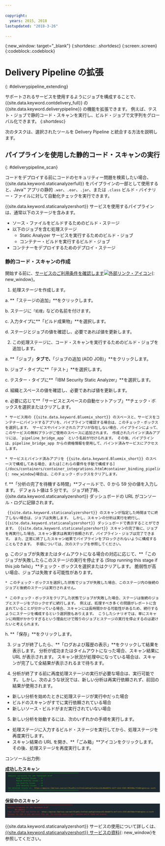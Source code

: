 ```yaml
---

copyright:
  years: 2015, 2018
lastupdated: "2018-3-26"

---
```


<!-- Copyright info at top of file: REQUIRED
    The copyright info is YAML content that must occur at the top of the MD file, before attributes are listed.
    It must be surrounded by 3 dashes.
    The value "years" can contain just one year or a two years separated by a comma. (years: 2014, 2016)
    Indentation as per the previous template must be preserved.
-->

{:new_window: target="_blank"}
{:shortdesc: .shortdesc}
{:screen:.screen}
{:codeblock:.codeblock}

# Delivery Pipeline の拡張
{: #deliverypipeline_extending}

サポートされるサービスを使用するようにジョブを構成することで、{{site.data.keyword.contdelivery_full}} の {{site.data.keyword.deliverypipeline}} の機能を拡張できます。 例えば、テスト・ジョブで静的コード・スキャンを実行し、ビルド・ジョブで文字列をグローバル化できます。
{:shortdesc}

<!-- Include a sentence to briefly introduce the steps/subtopics. Example: -->

次のタスクは、選択されたツールを Delivery Pipeline と統合する方法を説明します。

## パイプラインを使用した静的コード・スキャンの実行

{: #deliverypipeline_scan}

コードをデプロイする前にコードのセキュリティー問題を検索したい場合、 {{site.data.keyword.staticanalyzerfull}} をパイプラインの一部として使用すると、Java™ アプリの静的 `.war`、`.ear`、`.jar`、または `.class` ビルド・バイナリー・ファイルに対して自動化チェックを実行できます。

{{site.data.keyword.staticanalyzershort}} サービスを使用するパイプラインは、通常以下のステージを含みます。

+ ソース・ファイルをビルドするためのビルド・ステージ
+ 以下のジョブを含む処理ステージ
  + Static Analyzer サービスを実行するためのビルド・ジョブ
  + コンテナー・ビルドを実行するビルド・ジョブ
+ コンテナーをデプロイするためのデプロイ・ステージ


### 静的コード・スキャンの作成

開始する前に、[サービスのご利用条件を確認します![外部リンク・アイコン](../../icons/launch-glyph.svg "外部リンク・アイコン")](http://www.ibm.com/software/sla/sladb.nsf/sla/bm-6814-01){: new_window}。

<!-- Use ordered list markup for the step section. Include code examples as needed. -->

1. 処理ステージを作成します。

  a. **「ステージの追加」**をクリックします。

  b. ステージに`「処理」`などの名前を付けます。

  c. 入力タイプに**「ビルド成果物」**を選択します。

  d. ステージとジョブの値を確認し、必要であれば値を更新します。

2. この処理ステージに、コード・スキャンを実行するためのビルド・ジョブを追加します。

  a. **「ジョブ」**タブで、**「ジョブの追加 (ADD JOB)」**をクリックします。

  b. ジョブ・タイプに**「テスト」**を選択します。

  c. テスター・タイプに**「IBM Security Static Analyzer」**を選択します。

  d. 組織とスペースの値を確認し、必要であれば値を更新します。

  e. 必要に応じて**「サービスとスペースの自動セットアップ」**チェック・ボックスを選択またはクリアします。

    * サービス用の {{site.data.keyword.Bluemix_short}} のスペースと、サービスをコンテナーにバインドするアプリを、パイプラインで確認する場合は、このチェック・ボックスを選択します。 サービスやバインドされたアプリが存在しない場合、パイプラインによって、このサービスの無料プランがご使用のスペースに追加されます。 作成されたバインド済みアプリには、`pipeline_bridge_app` という名前が付けられます。 その後、パイプラインは、pipeline_bridge_app からの資格情報を使用して、バインド済みサービスにアクセスします。

    * サービスとバインド済みアプリを {{site.data.keyword.Bluemix_short}} のスペースで構成してある場合、または[これらの要件を手動で構成する](/docs/containers/container_integrations.html#container_binding_pipeline){: new_window}場合は、このチェック・ボックスをクリアします。

  f. **「分析の完了を待機する時間」**フィールドで、0 から 59 分の値を入力します。 デフォルト値は 5 分です。 ジョブ終了時、{{site.data.keyword.staticanalyzershort}} ダッシュボードの URL がコンソール・ログに記録されます。

     {{site.data.keyword.staticanalyzershort}} のスキャンが指定した時間までに終了しない場合は、ジョブは失敗します。 しかし、スキャンの分析は実行を続行し、{{site.data.keyword.staticanalyzershort}} ダッシュボードで表示することができます。 {{site.data.keyword.staticanalyzershort}} スキャンの完了後に、ジョブを再実行した場合、スキャン要求は再実行依頼されず、パイプライン・ジョブは完了できます。 また、正常に終了したスキャン結果でパイプラインをブロックされないように構成することもできます。 手順については、次のステップを参照してください。

  g. このジョブが失敗またはタイムアウトになる場合の対応に応じて、**「このジョブが失敗したらこのステージの実行を停止する (Stop running this stage if this job fails)」**チェック・ボックスを選択またはクリアします。 脆弱性が高い場合、ジョブは失敗する可能性があります。

    * このチェック・ボックスを選択した状態でジョブが失敗した場合、このステージ内の後続のジョブと後続のステージは実行されません。

    * このチェック・ボックスをクリアした状態でジョブが失敗した場合、ステージは後続のジョブとステージをブロックせずに続行します。 例えば、処理すべき多くの問題がレポートに含まれていることが分かっている場合、スキャンには長時間かかる可能性があるため、続行するようにステージを構成するという選択肢もありえます。 こうしたシナリオでは、単にスキャンに時間がかかりすぎるという理由だけで残りのジョブとステージの実行を停止するのは避けたいと考えられます。

  h. **「保存」**をクリックします。

3. ジョブが終了したら、**「ログおよび履歴の表示」**をクリックして結果を表示します。 分析が成功またはタイムアウトになった場合、スキャン結果に URL が表示されます。 スキャン状況が処理中になっている場合は、スキャンが完了して全結果が表示されるまで待ちます。

4. 分析が終了する前に再度処理ステージの実行が必要な場合は、実行可能です。 しかし、次のような状況では、新しい分析は再実行依頼されず、前回の結果が使用されます。
  * 新しい分析を始めたときに処理ステージが実行中だった場合
  * ビルドのスキャンがすでに実行依頼されている場合
  * 新しいソース・ビルドがまだ実行されていない場合

5. 新しい分析を始動するには、次のいずれかの手順を実行します。
  * 処理ステージに入力するビルド・ステージを実行してから、処理ステージを再度実行します。
  * スキャン結果の URL を開き、**「ごみ箱」**アイコンをクリックします。 その後、処理ステージを再度実行します。

コンソール出力例:

**成功したスキャン**
![成功したスキャンの例](images/analyzer_success.png)

**保留中のスキャン**
![保留中のスキャンの例](images/analyzer_pending.png)

{{site.data.keyword.staticanalyzershort}} サービスの使用について詳しくは、[{{site.data.keyword.staticanalyzershort}} サービスの資料](/docs/services/ApplicationSecurityonCloud/index.html){: new_window}を参照してください。

<!--

## Globalizing strings by using the pipeline
{: #deliverypipeline_globalize}

You can translate strings automatically into other languages when you use the IBM Globalization Pipeline service with your pipeline. IBM Globalization Pipeline uses machine translation to translate your source files as part of the pipeline's build and deployment process.

You can also update the machine-translated strings within the globalization project. A translator or native speaker of the language can then review the machine-translated strings to ensure that they are of a high quality.

To see an example of a typical pipeline that uses the Globalization Pipeline service, watch this video:

<iframe width="640" height="360" src="https://www.youtube.com/embed/UToj7FIomCg?feature=player_embedded" frameborder="0" allowfullscreen></iframe>

### Creating a globalization stage and job
Before you begin:

1. All English-translatable strings should be included in one or more `filename_en.properties` or `filename_en.json` files that all use the same name. For example: `messages_en.properties`.

2. If your messages are in `.json` files, remove the depth from the structure by removing any subkeys. To remove the subkeys, change instances of `{key: {subkey: value, subkey:value}}` to `{key:value, key:value}`.

To create the globalization stage and job:

1. Create a globalization stage.

  a. Click **ADD STAGE**.

  b. Name the stage; for example, `Globalization`.

  c. For the input type, select **SCM repository**.

2. In the globalization stage, add a job to translate the source files.

  a. On the **JOBS** tab, click **ADD JOB**.

  b. For the job type, select **Build**.

  c. For the builder type, select **IBM Globalization Pipeline**.

  d. For the organization and space, verify the values and update them if needed.

  e. In the **Source file name** field, type the name and extension of the `.properties` or `.json` input file. If you have files in different subdirectories, but they all have the same name, you need to type the file name once only. For example, if you have a `messages_en.properties` file in three directories, type `messages_en.properties` for the source file name, and all files with that name will be translated.

  f. Determine whether to select the **Set up service and space for me** check box.

    * If you want the pipeline to check your {{site.data.keyword.Bluemix_notm}} space for the service and an app that binds the service to the container, select this check box. If the service or bound app does not exist, the pipeline adds the free plan of the service to your space for you. The bound app that is created is named `pipeline_bridge_app`. Then, the pipeline uses the credentials from pipeline_bridge_app to access the bound services.

    * If you configured the service and bound app in your {{site.data.keyword.Bluemix_notm}} space already or if you want to [configure these requirements manually](/docs/containers/container_integrations.html#container_binding_pipeline), leave this check box cleared.

  g. For the Globalization bundle prefix, enter a prefix for the bundle name, which is structured in this format: `<globalization_bundle_prefix>.path.to.source.file`. The pipeline job creates this Globalization bundle for you in the Globalization Pipeline service.


    **Tip:** Use the DevOps Services project name in the prefix so that the project can be identified easily in the Globalization Pipeline service.


  h. Click **SAVE**.

3. Create another stage to package your app. For the input of the job in this stage, use the IBM Globalization Pipeline job from the previous stage. Do not use the source as the input. The Globalization Pipeline job augments the source files with the machine-translated strings.

4. To ensure that the machine-translated content is included in the packaged app, create another stage to package the app in. For the input to that stage, include the Globalization Pipeline job.

The machine translated files are placed in the same directory as the source `.properties` or `.json` file. To view the files, click **Job > Artifacts**.

After the stage is completed, you can review the translated files from the console output. You can also direct translators to the files so that they can review the machine-translation output and provide revisions to improve quality. The revisions are stored in a Cloudant™ database and take precedence over any future machine translations of the same strings.

For more information about using the Globalization Pipeline service from the {{site.data.keyword.Bluemix_notm}} Dashboard, [see the Globalization Pipeline service documentation](https://www.ng.bluemix.net/docs/services/GlobalizationPipeline/index.html).

-->
<!--

## Creating Slack notifications for builds in the pipeline
{: #deliverypipeline_slack}

You can send notifications about {{site.data.keyword.containerlong}}, {{site.data.keyword.staticanalyzershort}}, and {{site.data.keyword.globalizationfull}} build results from your Delivery Pipeline to your Slack channels.

Before you begin, create or copy a Slack WebHook URL:

1. Open the Slack Integration page for your team: `https://_project_name_.slack.com/services`
2. In the list of integrations, locate **Incoming WebHooks** and click **Add**.
3. Select a channel and click **Add Incoming WebHooks Integration**.
4. Add a **WebHook URL** or copy an existing one.

For more information, see [Incoming WebHooks in the Slack documentation ![External link icon](../../icons/launch-glyph.svg "External link icon")](https://api.slack.com/incoming-webhooks){: new_window}.

To create Slack notifications:

1. In the pipeline, open the configuration for a stage.
2. In the **ENVIRONMENT PROPERTIES** tab, click **ADD PROPERTY**.
3. Select **Text property**.
4. Enter the name and a value for the environment property. Repeat to create multiple environment properties.

  _Table 1. Environment properties for configuring Slack notifications_

  <table>
  <tr>
  <th>Name</th>
  <th>Value</th>
  <th>Description</th>
  <tr/>
  <tr>
    <td><code>SLACK_WEBHOOK_PATH</code></td>
    <td>A URL</td>
    <td>Required. The WebHook URL that is saved in the settings for your Slack Project.</td>
  </tr>
  <tr>
    <td><code>SLACK_COLOR</code></td>
    <td>You can enter one of the following values:
      <ul><li><code>good</code></li>
      <li><code>warning</code></li>
      <li><code>danger</code></li>
      <li>Any hexadecimal color, such as #439FEO</li></ul></td>
    <td>Optional. The color of the border that is displayed along the side of the message in Slack. The default colors are green for good messages, red for bad messages, and gray for informational messages.</td>
  </tr>
  <tr>
    <td><code>NOTIFY_FILTER</code></td>
    <td>To receive only a subset of the message types, enter one of the following values:
      <ul>
      <li><code>good</code>: Get unknown, good and info messages only. Bad messages are not sent.</li>
      <li><code>bad</code>: Get all messages.</li>
      <li><code>info</code>: Get info messages only. Good, bad, and unknown messages are not sent.</li>
      <li><code>unknown</code>: Get all messages.</li></ul>
      Example: If you set <code>NOTIFY_FILTER = bad</code>, error notifications are only displayed in the Slack Channel.</td>
    <td>Optional. Decide which type of messages to send notifications for. By default, good and bad messages are sent, but not informational messages.
      <ul><li><code>good</code>: Successful build results.</li>
      <li><code>bad</code>: Unsuccessful build results.</li>
      <li><code>info</code>: Informational messages about the build process.</li>
      <li><code>unknown</code>: Unknown messages are not assigned a type.</li></ul></td>
   </table>

5. Click **Save**.

6. Repeat these steps to send Slack notifications for other stages that include IBM Container Service, IBM Security Analyzer, and IBM Globalization jobs.

The build notification that is displayed in Slack includes a link to the project and sometimes to the project's dashboard. For a Slack user to open these links, the user must be registered with {{site.data.keyword.Bluemix_notm}} and be a member of the organization that the pipeline is configured in.

## Creating HipChat notifications for builds in the pipeline
{: #deliverypipeline_hipchat}

You can send notifications about IBM Container Service, IBM Security Static Analyzer, and IBM Globalization build results from your Delivery Pipeline to your HipChat rooms.

Before you begin, create or copy and existing HipChat token:

1. Go to your HipChat Account page for your team: `https://_project_name_.hipchat.com/account/api`
2. Create a new token, or use an existing one.

To create HipChat notifications:

1. In the pipeline, open the configuration for a stage.
2. In the **ENVIRONMENT PROPERTIES** tab, click **ADD PROPERTY**.
3. Select **Text Property**.
4. Enter the name and a value for the environment property. Repeat to create multiple environment properties.

  _Table 2. Environment Properties for configuring HipChat notifications_

  <table>
  <tr>
  <th>Name</th>
  <th>Value</th>
  <th>Description</th>
  </tr>
  <tr>
    <td><code>HIP_CHAT_TOKEN</code></td>
    <td>Alphanumeric String</td>
    <td>Required. See "Before you begin" for instructions on creating or copying an existing HipChat token.</td>
  </tr>
  <tr>
    <td><code>HIP_CHAT_ROOM_NAME</code></td>
    <td>Room name</td>
    <td>Required.</td>
  </tr>
  <tr>
    <td><code>HIP_CHAT_COLOR</code></td>
    <td>Enter one of the following values:
      <ul><li><code>yellow</code></li>
      <li><code>red</code></li>
      <li><code>green</code></li>
      <li><code>purple</code></li>
      <li><code>gray</code></li>
      <li><code>random</code></li></ul>
    </td>
    <td>Optional: Specify the background color and the border color of HipChat notifications. If you set <code>HIP_CHAT_COLOR</code>, you do not need to specify the color when you call the script.
     <p><code>-l notification_level</code></p> </td>
  </tr>
  <tr>
    <td><code>NOTIFICATION_COLOR</code></td>
    <td>Enter one of the following values:
      <ul><li><code>good</code></li>
      <li><code>danger</code></li>
      <li><code>info</code></li></ul>
    This variable applies to both HipChat and Clack notification colors. If you specify <code>NOTIFICATION_COLOR</code>, you do not need to specify <code>HIP_CHAT_COLOR</code> or <code>SLACK_COLOR</code>.</td>
    <td>Optional: Specify the background color and the border color of both HipChat and Slack notifications. If you set <code>NOTIFICATION_COLOR</code>, you do not need to specify the color when you call the script.
     <p><code>-l notification_level</code></p> </td>
  </tr>
  <tr>
    <td><code>NOTIFICATION_LEVEL</code></td>
    <td>Enter one of the following values:
      <ul><li><code>good</code></li>
      <li><code>info</code></li>
      <li><code>bad</code></li></ul></td>
    <td>Optional: Specify the notification level. See <code>NOTIFICATION_FILTER</code> for more detail on what triggers the notification.</td>
  </tr>
  <tr>
    <td><code>NOTIFICATION_FILTER</code></td>
    <td>Enter one of the following values:
      <ul><li><code>good</code></li>
      <li><code>info</code></li>
      <li><code>bad</code></li></ul>
    <td>Optional: Specify the notification filter level. Notifications are sent when the following parameters are met:
      <ul><li><code>NOTIFICATION_FILTER = good</code> and <code>NOTIFICATION_LEVEL = bad</code>, <code>good</code>, or <code>unknown</code></li>
      <li><code>NOTIFICATION_FILTER = info</code> and <code>NOTIFICATION_LEVEL = bad</code>, <code>good</code>, <code>info</code>, or <code>unknown</code></li>
      <li><code>NOTIFICATION_FILTER = bad</code> and <code>NOTIFICATION_LEVEL = bad</code> or <code>unknown</code></li>
      <li><code>NOTIFICATION_FILTER = unknown</code> and <code>NOTIFICATION_LEVEL = bad</code>, <code>good</code>, or <code>unknown</code></li></ul></td>
    </tr>
  </table>

5. Click **Save**.

6. Repeat these steps to send HipChat notifications for other stages that include IBM Container Service, IBM Security Static Analyzer, and IBM Globalization jobs.

-->
